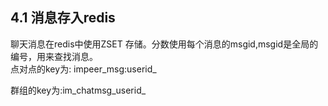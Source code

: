 ## 4.1 消息存入redis

聊天消息在redis中使用ZSET 存储。分数使用每个消息的msgid,msgid是全局的编号，用来查找消息。  
点对点的key为: impeer_msg:userid_

群组的key为:im_chatmsg\_userid_

